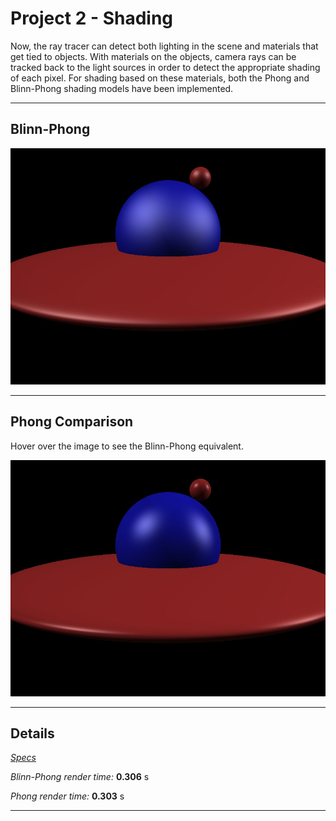 Project 2 - Shading
===================

Now, the ray tracer can detect both lighting in the scene and materials that get tied to objects. With materials on the objects, camera rays can be tracked back to the light sources in order to detect the appropriate shading of each pixel. For shading based on these materials, both the Phong and Blinn-Phong shading models have been implemented.


- - -


Blinn-Phong
-----------

![](images/prj2/blinn-phong.jpg)

- - -

Phong Comparison
----------------

Hover over the image to see the Blinn-Phong equivalent. 

![](images/prj2/phong.jpg)

- - -

Details
-------

[*Specs*](specs.html)

*Blinn-Phong render time:* **0.306** s

*Phong render time:* **0.303** s

- - -
